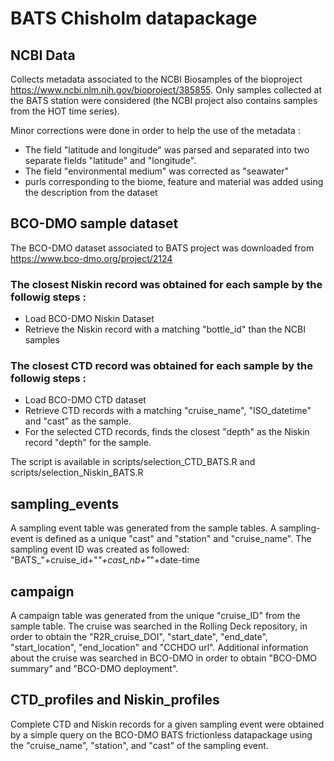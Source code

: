 # BATS Chisholm datapackage

## NCBI Data
Collects metadata associated to the NCBI Biosamples of the bioproject https://www.ncbi.nlm.nih.gov/bioproject/385855. Only samples collected at the BATS station were considered (the NCBI project also contains samples from the HOT time series).

Minor corrections were done in order to help the use of the metadata :
  - The field "latitude and longitude" was parsed and separated into two separate fields "latitude" and "longitude".
  - The field "environmental medium" was corrected as "seawater"
  - purls corresponding to the biome, feature and material was added using the description from the dataset

## BCO-DMO sample dataset
The BCO-DMO dataset associated to BATS project was downloaded from https://www.bco-dmo.org/project/2124

### The closest Niskin record was obtained for each sample by the followig steps :
  - Load BCO-DMO Niskin Dataset
  - Retrieve the Niskin record with a matching "bottle_id" than the NCBI samples

### The closest CTD record was obtained for each sample by the followig steps :
  - Load BCO-DMO CTD dataset
  - Retrieve CTD records with a matching "cruise_name", "ISO_datetime" and "cast" as the sample.
  - For the selected CTD records, finds the closest "depth" as the Niskin record "depth" for the sample.

The script is available in scripts/selection_CTD_BATS.R and scripts/selection_Niskin_BATS.R

## sampling_events
A sampling event table was generated from the sample tables. A sampling-event is defined as a unique "cast" and "station" and "cruise_name". The sampling event ID was created as followed:
"BATS_"+cruise_id+"_"+cast_nb+"_"+date-time

## campaign
A campaign table was generated from the unique "cruise_ID" from the sample table. The cruise was searched in the Rolling Deck repository, in order to obtain the "R2R_cruise_DOI", "start_date", "end_date", "start_location", "end_location" and "CCHDO url".
Additional information about the cruise was searched in BCO-DMO in order to obtain "BCO-DMO summary" and "BCO-DMO deployment".

## CTD_profiles and Niskin_profiles
Complete CTD and Niskin records for a given sampling event were obtained by a simple query on the BCO-DMO BATS frictionless datapackage using the "cruise_name", "station", and "cast" of the sampling event.
